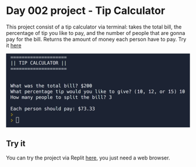 # Day 002 project - Tip Calculator

This project consist of a tip calculator via terminal: takes the total bill, the percentage of tip you like to pay, and the number of people that are gonna pay for the bill. Returns the amount of money each person have to pay. Try it [here](https://replit.com/@DarienPerez29/tip-calculator?embed=1&output=1)

![Cover](cover.png)

## Try it

You can try the project via Replit [here](https://replit.com/@DarienPerez29/tip-calculator?embed=1&output=1), you just need a web browser.